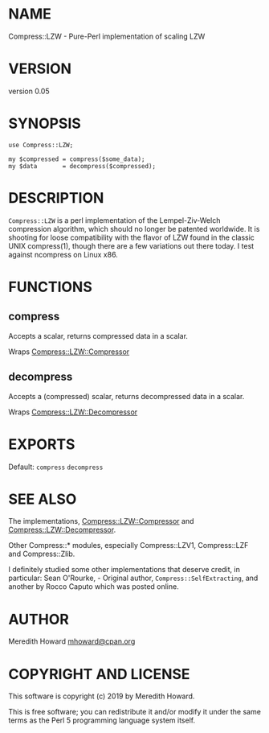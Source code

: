 # NAME

Compress::LZW - Pure-Perl implementation of scaling LZW

# VERSION

version 0.05

# SYNOPSIS

    use Compress::LZW;
     
    my $compressed = compress($some_data);
    my $data       = decompress($compressed);

# DESCRIPTION

`Compress::LZW` is a perl implementation of the Lempel-Ziv-Welch compression
algorithm, which should no longer be patented worldwide.  It is shooting for
loose compatibility with the flavor of LZW found in the classic UNIX
compress(1), though there are a few variations out there today.  I test against
ncompress on Linux x86.

# FUNCTIONS

## compress

Accepts a scalar, returns compressed data in a scalar.

Wraps [Compress::LZW::Compressor](https://metacpan.org/pod/Compress::LZW::Compressor)

## decompress

Accepts a (compressed) scalar, returns decompressed data in a scalar.

Wraps [Compress::LZW::Decompressor](https://metacpan.org/pod/Compress::LZW::Decompressor)

# EXPORTS

Default: `compress` `decompress`

# SEE ALSO

The implementations, [Compress::LZW::Compressor](https://metacpan.org/pod/Compress::LZW::Compressor) and
[Compress::LZW::Decompressor](https://metacpan.org/pod/Compress::LZW::Decompressor).

Other Compress::\* modules, especially Compress::LZV1, Compress::LZF and
Compress::Zlib.

I definitely studied some other implementations that deserve credit, in
particular: Sean O'Rourke, <SEANO> - Original author,
`Compress::SelfExtracting`, and another by Rocco Caputo which was posted
online.

# AUTHOR

Meredith Howard <mhoward@cpan.org>

# COPYRIGHT AND LICENSE

This software is copyright (c) 2019 by Meredith Howard.

This is free software; you can redistribute it and/or modify it under
the same terms as the Perl 5 programming language system itself.
